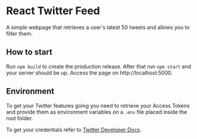 # React Twitter Feed

A simple webpage that retrieves a user's latest 50 tweets and allows you to filter them.

## How to start

Run `npm build` to create the production release. After that run `npm start` and your server should be up. Access the page on http://localhost:5000.

## Environment

To get your Twitter features going you need to retrieve your Access Tokens and provide them as environment variables on a `.env` file placed inside the root folder.

To get your credentials refer to [Twitter Developer Docs](https://developer.twitter.com/en/docs/basics/authentication/guides/access-tokens.html).